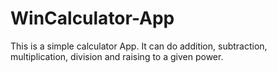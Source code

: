 # WinCalculator-App

This is a simple calculator App. It can do addition, subtraction, multiplication, division and raising to a given power.
